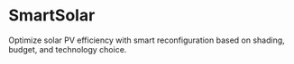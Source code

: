 # SmartSolar
Optimize solar PV efficiency with smart reconfiguration based on shading, budget, and technology choice.
